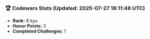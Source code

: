 ### 🏆 Codewars Stats (Updated: 2025-07-27 18:11:48 UTC)

- **Rank:** 8 kyu
- **Honor Points:** 3
- **Completed Challenges:** 1
